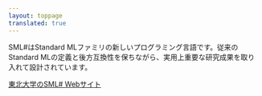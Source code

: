 ```yaml
---
layout: toppage
translated: true
---
```


SML#はStandard MLファミリの新しいプログラミング言語です。従来のStandard MLの定義と後方互換性を保ちながら、実用上重要な研究成果を取り入れて設計されています。

[東北大学のSML# Webサイト](https://www.pllab.riec.tohoku.ac.jp/smlsharp/ja/)
